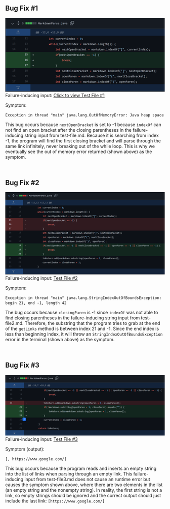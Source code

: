 ## Bug Fix #1 

![Image](fix1.PNG)
Failure-inducing input: [Click to view Test File #1](test-file.md)

Symptom:  
```
Exception in thread "main" java.lang.OutOfMemoryError: Java heap space
```

This bug occurs because `nextOpenBracket` is set to -1 because `indexOf` can not find an open bracket after the closing parentheses in the failure-inducing string input from test-file.md. Because it is searching from index -1, the program will find the first closing bracket and will parse through the same link infinitely, never breaking out of the while loop. This is why we eventually see the out of memory error returned (shown above) as the symptom.

&nbsp;
## Bug Fix #2 

![Image](fix2.PNG)
Failure-inducing input: [Test File #2](test-file2.md)

Symptom:
```
Exception in thread "main" java.lang.StringIndexOutOfBoundsException: begin 21, end -1, length 42
```
The bug occurs because `closingParen` is -1 since `indexOf` was not able to find closing parentheses in the failure-inducing string input from test-file2.md. Therefore, the substring that the program tries to grab at the end of the `getLinks` method is between index 21 and -1. Since the end index is less than beginning index, it will throw an `StringIndexOutOfBoundsException` error in the terminal (shown above) as the symptom.

&nbsp;

## Bug Fix #3

![Image](fix3.PNG)
Failure-inducing input: [Test File #3](test-file3.md)

Symptom (output):
```
[, https://www.google.com/]
```

This bug occurs because the program reads and inserts an empty string into the list of links when parsing through an empty link. This failure-inducing input from test-file3.md does not cause an runtime error but causes the symptom shown above, where there are two elements in the list (an empty string and the nonempty string). In reality, the first string is not a link, so empty strings should be ignored and the correct output should just include the last link: `[https://www.google.com/]`
